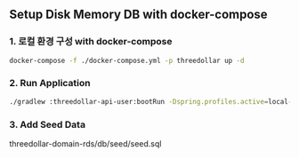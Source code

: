 ## Setup Disk Memory DB with docker-compose

### 1. 로컬 환경 구성 with docker-compose
```bash
docker-compose -f ./docker-compose.yml -p threedollar up -d
```

### 2. Run Application
```bash
./gradlew :threedollar-api-user:bootRun -Dspring.profiles.active=local-docker
```

### 3. Add Seed Data
threedollar-domain-rds/db/seed/seed.sql
